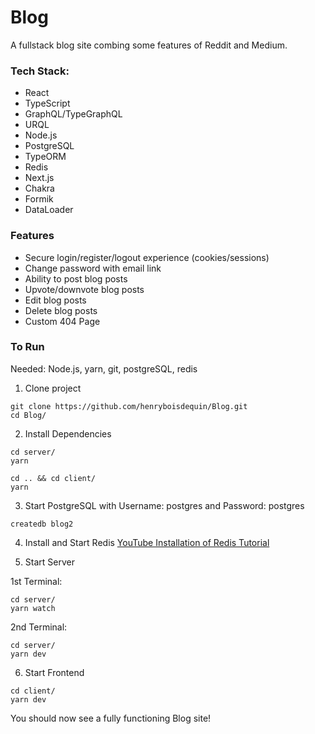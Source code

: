 # Blog

A fullstack blog site combing some features of Reddit and Medium.

### Tech Stack:

- React
- TypeScript
- GraphQL/TypeGraphQL
- URQL
- Node.js
- PostgreSQL
- TypeORM
- Redis
- Next.js
- Chakra
- Formik
- DataLoader

### Features

- Secure login/register/logout experience (cookies/sessions)
- Change password with email link
- Ability to post blog posts
- Upvote/downvote blog posts
- Edit blog posts
- Delete blog posts
- Custom 404 Page

### To Run

Needed: Node.js, yarn, git, postgreSQL, redis

1. Clone project

```
git clone https://github.com/henryboisdequin/Blog.git
cd Blog/
```

2. Install Dependencies

```
cd server/
yarn

cd .. && cd client/
yarn
```

3. Start PostgreSQL with Username: postgres and Password: postgres

```
createdb blog2
```

4. Install and Start Redis
   <a href="https://www.youtube.com/watch?v=JGvbEk4jtrU">YouTube Installation of Redis Tutorial</a>

5. Start Server

1st Terminal:

```
cd server/
yarn watch
```

2nd Terminal:

```
cd server/
yarn dev
```

6. Start Frontend

```
cd client/
yarn dev
```

You should now see a fully functioning Blog site!
